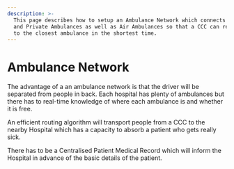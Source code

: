 ```yaml
---
description: >-
  This page describes how to setup an Ambulance Network which connects Public
  and Private Ambulances as well as Air Ambulances so that a CCC can reach out
  to the closest ambulance in the shortest time.
---
```


# Ambulance Network

The advantage of a an ambulance network is that the driver will be separated from people in back. Each hospital has plenty of ambulances but there has to real-time knowledge of where each ambulance is and whether it is free.  
  
An efficient routing algorithm will transport people from a CCC to the nearby Hospital which has a capacity to absorb a patient who gets really sick.  
  
There has to be a Centralised Patient Medical Record which will inform the Hospital in advance of the basic details of the patient.  
  



